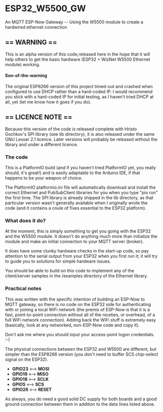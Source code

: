 # ESP32_W5500_GW
An MQTT ESP-Now Gateway   --   Using the W5500 module to create a hardwired ethernet connection

##  == WARNING ==
This is an alpha version of this code,released here in the hope that it will help others to get the basic hardware (ESP32 + WizNet W5500 Ethernet module) working.

#### Son-of-the-warning
The original ESP8266 version of this project timed-out and crashed when configured to use DHCP rather than a hard-coded IP.  I would recommend you stick with a hard-coded IP for initial testing, as I haven't tried DHCP at all, yet (let me know how it goes if you do).

## == LICENCE NOTE ==
Because this version of the code is released complete with Hristo Gochkov's SPI library (see lib directory), it is also released under the same GNU Lesser 2.1 licence.  Later versions will probably be released without the library and under a different licence.

### The code
This is a PlatformIO build (and if you haven't tried PlatformIO yet, you really should, it's great!) and is easily adaptable to the Arduino IDE, if that happens to be your weapon of choice.

The PlatformIO platformio.ini file will automatically download and install the correct Ethernet and PubSubClient libraries for you when you type "pio run" the first time.  The SPI library is already shipped in the lib directory, as that particular version wasn't generally available when I originally wrote the code (and it contains a coule of fixes essential to the ESP32 platform).

### What does it do?
At the moment, this is simply something to get you going with the ESP32 and the W5500 module.  It doesn't do anything much more than initialize the module and make an initial connection to your MQTT server (broker).

It does have some clunky hardware checks in the start-up code, so pay attention to the serial output from your ESP32 when you first run it; it will try to guide you to solutions for simple hardware issues.

You should be able to build on this code to implement any of the client/server samples in the /examples directory of the Ethernet library.

### Practical notes
This was written with the specific intention of building an ESP-Now to MQTT gateway, so there is no code on the ESP32 side for authenticating with or joining a local WiFi network (the premis of ESP-Now is that it is a fast, point-to-point connection without all of the niceties, or overhead, of a full WiFi network connection).  Adding back the WiFi stuff is extremely easy (basically, look at any networked, non-ESP-Now code and copy it).

Don't ask me where you should input your access-point logon credentials.  :-)

The physical connections between the ESP32 and W5500 are different, but simpler than the ESP8266 version (you don't need to buffer SCS chip-select signal on the ESP32).

-  **GPIO23**   <-->   **MOSI**
-  **GPIO19**   <-->   **MISO**
-  **GPIO18**   <-->   **SCLK**
-  **GPIO5**    <-->   **SCS**
-  **GPIO26**   <-->   **RESET**

As always, you do need a good solid DC supply for both boards and a good ground connection between them in addition to the data lines listed above.





